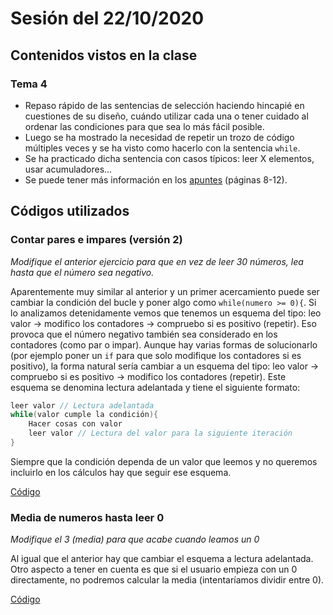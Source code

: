 # Sesión del 22/10/2020

## Contenidos vistos en la clase

### Tema 4
* Repaso rápido de las sentencias de selección haciendo hincapié en cuestiones de su diseño, cuándo utilizar cada una o tener cuidado al ordenar las condiciones para que sea lo más fácil posible.
* Luego se ha mostrado la necesidad de repetir un trozo de código múltiples veces y se ha visto como hacerlo con la sentencia `while`.
* Se ha practicado dicha sentencia con casos típicos: leer X elementos, usar acumuladores...
* Se puede tener más información en los [apuntes](https://eii.cv.uma.es/pluginfile.php/233695/mod_resource/content/4/Tema%204%20-%20Parte%202.pdf) (páginas 8-12).
  
## Códigos utilizados

### Contar pares e impares (versión 2)
*Modifique el anterior ejercicio para que en vez de leer 30 números, lea hasta que el número sea negativo.* 

Aparentemente muy similar al anterior y un primer acercamiento puede ser cambiar la condición del bucle y poner algo como `while(numero >= 0){`. Si lo analizamos detenidamente vemos que tenemos un esquema del tipo: leo valor -> modifico los contadores -> compruebo si es positivo (repetir). Eso provoca que el número negativo también sea considerado en los contadores (como par o impar). Aunque hay varias formas de solucionarlo (por ejemplo poner un `if` para que solo modifique los contadores si es positivo), la forma natural sería cambiar a un esquema del tipo: leo valor -> compruebo si es positivo -> modifico los contadores (repetir). Este esquema se denomina lectura adelantada y tiene el siguiente formato:

```cpp
leer valor // Lectura adelantada
while(valor cumple la condición){
	Hacer cosas con valor
	leer valor // Lectura del valor para la siguiente iteración
}
```

Siempre que la condición dependa de un valor que leemos y no queremos incluirlo en los cálculos hay que seguir ese esquema.

[Código](sesion22.10.20/cantidad_pares_impares_2.cpp)

### Media de numeros hasta leer 0
*Modifique el 3 (media) para que acabe cuando leamos un 0*

Al igual que el anterior hay que cambiar el esquema a lectura adelantada. Otro aspecto a tener en cuenta es que si el usuario empieza con un 0 directamente, no podremos calcular la media (intentaríamos dividir entre 0).

[Código](sesion22.10.20/media_X_numeros.cpp)
